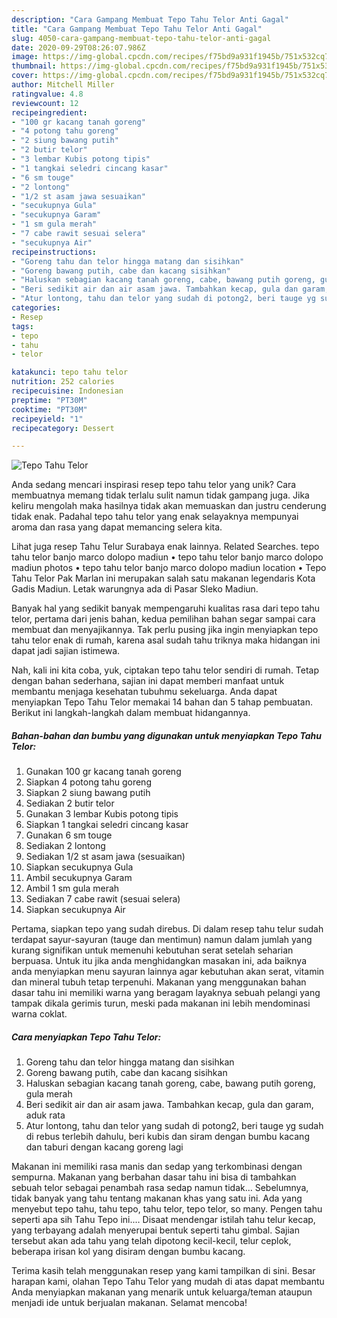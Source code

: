 ```yaml
---
description: "Cara Gampang Membuat Tepo Tahu Telor Anti Gagal"
title: "Cara Gampang Membuat Tepo Tahu Telor Anti Gagal"
slug: 4050-cara-gampang-membuat-tepo-tahu-telor-anti-gagal
date: 2020-09-29T08:26:07.986Z
image: https://img-global.cpcdn.com/recipes/f75bd9a931f1945b/751x532cq70/tepo-tahu-telor-foto-resep-utama.jpg
thumbnail: https://img-global.cpcdn.com/recipes/f75bd9a931f1945b/751x532cq70/tepo-tahu-telor-foto-resep-utama.jpg
cover: https://img-global.cpcdn.com/recipes/f75bd9a931f1945b/751x532cq70/tepo-tahu-telor-foto-resep-utama.jpg
author: Mitchell Miller
ratingvalue: 4.8
reviewcount: 12
recipeingredient:
- "100 gr kacang tanah goreng"
- "4 potong tahu goreng"
- "2 siung bawang putih"
- "2 butir telor"
- "3 lembar Kubis potong tipis"
- "1 tangkai seledri cincang kasar"
- "6 sm touge"
- "2 lontong"
- "1/2 st asam jawa sesuaikan"
- "secukupnya Gula"
- "secukupnya Garam"
- "1 sm gula merah"
- "7 cabe rawit sesuai selera"
- "secukupnya Air"
recipeinstructions:
- "Goreng tahu dan telor hingga matang dan sisihkan"
- "Goreng bawang putih, cabe dan kacang sisihkan"
- "Haluskan sebagian kacang tanah goreng, cabe, bawang putih goreng, gula merah"
- "Beri sedikit air dan air asam jawa. Tambahkan kecap, gula dan garam, aduk rata"
- "Atur lontong, tahu dan telor yang sudah di potong2, beri tauge yg sudah di rebus terlebih dahulu, beri kubis dan siram dengan bumbu kacang dan taburi dengan kacang goreng lagi"
categories:
- Resep
tags:
- tepo
- tahu
- telor

katakunci: tepo tahu telor 
nutrition: 252 calories
recipecuisine: Indonesian
preptime: "PT30M"
cooktime: "PT30M"
recipeyield: "1"
recipecategory: Dessert

---
```



![Tepo Tahu Telor](https://img-global.cpcdn.com/recipes/f75bd9a931f1945b/751x532cq70/tepo-tahu-telor-foto-resep-utama.jpg)

Anda sedang mencari inspirasi resep tepo tahu telor yang unik? Cara membuatnya memang tidak terlalu sulit namun tidak gampang juga. Jika keliru mengolah maka hasilnya tidak akan memuaskan dan justru cenderung tidak enak. Padahal tepo tahu telor yang enak selayaknya mempunyai aroma dan rasa yang dapat memancing selera kita.

Lihat juga resep Tahu Telur Surabaya enak lainnya. Related Searches. tepo tahu telor banjo marco dolopo madiun • tepo tahu telor banjo marco dolopo madiun photos • tepo tahu telor banjo marco dolopo madiun location • Tepo Tahu Telor Pak Marlan ini merupakan salah satu makanan legendaris Kota Gadis Madiun. Letak warungnya ada di Pasar Sleko Madiun.

Banyak hal yang sedikit banyak mempengaruhi kualitas rasa dari tepo tahu telor, pertama dari jenis bahan, kedua pemilihan bahan segar sampai cara membuat dan menyajikannya. Tak perlu pusing jika ingin menyiapkan tepo tahu telor enak di rumah, karena asal sudah tahu triknya maka hidangan ini dapat jadi sajian istimewa.


Nah, kali ini kita coba, yuk, ciptakan tepo tahu telor sendiri di rumah. Tetap dengan bahan sederhana, sajian ini dapat memberi manfaat untuk membantu menjaga kesehatan tubuhmu sekeluarga. Anda dapat menyiapkan Tepo Tahu Telor memakai 14 bahan dan 5 tahap pembuatan. Berikut ini langkah-langkah dalam membuat hidangannya.

<!--inarticleads1-->

##### Bahan-bahan dan bumbu yang digunakan untuk menyiapkan Tepo Tahu Telor:

1. Gunakan 100 gr kacang tanah goreng
1. Siapkan 4 potong tahu goreng
1. Siapkan 2 siung bawang putih
1. Sediakan 2 butir telor
1. Gunakan 3 lembar Kubis potong tipis
1. Siapkan 1 tangkai seledri cincang kasar
1. Gunakan 6 sm touge
1. Sediakan 2 lontong
1. Sediakan 1/2 st asam jawa (sesuaikan)
1. Siapkan secukupnya Gula
1. Ambil secukupnya Garam
1. Ambil 1 sm gula merah
1. Sediakan 7 cabe rawit (sesuai selera)
1. Siapkan secukupnya Air


Pertama, siapkan tepo yang sudah direbus. Di dalam resep tahu telur sudah terdapat sayur-sayuran (tauge dan mentimun) namun dalam jumlah yang kurang signifikan untuk memenuhi kebutuhan serat setelah seharian berpuasa. Untuk itu jika anda menghidangkan masakan ini, ada baiknya anda menyiapkan menu sayuran lainnya agar kebutuhan akan serat, vitamin dan mineral tubuh tetap terpenuhi. Makanan yang menggunakan bahan dasar tahu ini memiliki warna yang beragam layaknya sebuah pelangi yang tampak dikala gerimis turun, meski pada makanan ini lebih mendominasi warna coklat. 

<!--inarticleads2-->

##### Cara menyiapkan Tepo Tahu Telor:

1. Goreng tahu dan telor hingga matang dan sisihkan
1. Goreng bawang putih, cabe dan kacang sisihkan
1. Haluskan sebagian kacang tanah goreng, cabe, bawang putih goreng, gula merah
1. Beri sedikit air dan air asam jawa. Tambahkan kecap, gula dan garam, aduk rata
1. Atur lontong, tahu dan telor yang sudah di potong2, beri tauge yg sudah di rebus terlebih dahulu, beri kubis dan siram dengan bumbu kacang dan taburi dengan kacang goreng lagi


Makanan ini memiliki rasa manis dan sedap yang terkombinasi dengan sempurna. Makanan yang berbahan dasar tahu ini bisa di tambahkan sebuah telor sebagai penambah rasa sedap namun tidak… Sebelumnya, tidak banyak yang tahu tentang makanan khas yang satu ini. Ada yang menyebut tepo tahu, tahu tepo, tahu telor, tepo telor, so many. Pengen tahu seperti apa sih Tahu Tepo ini.… Disaat mendengar istilah tahu telur kecap, yang terbayang adalah menyerupai bentuk seperti tahu gimbal. Sajian tersebut akan ada tahu yang telah dipotong kecil-kecil, telur ceplok, beberapa irisan kol yang disiram dengan bumbu kacang. 

Terima kasih telah menggunakan resep yang kami tampilkan di sini. Besar harapan kami, olahan Tepo Tahu Telor yang mudah di atas dapat membantu Anda menyiapkan makanan yang menarik untuk keluarga/teman ataupun menjadi ide untuk berjualan makanan. Selamat mencoba!
